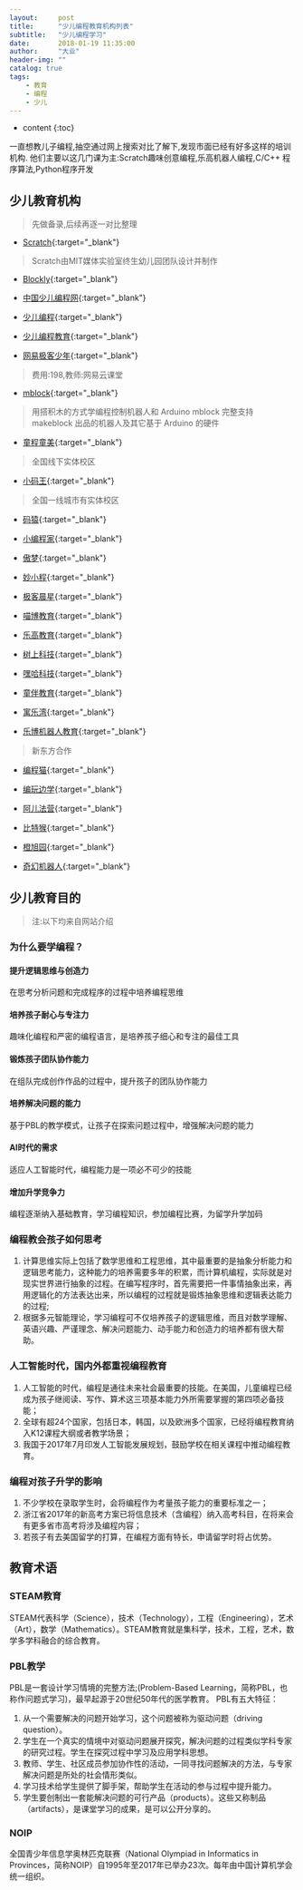 ```yaml
---
layout:     post
title:      "少儿编程教育机构列表"
subtitle:   "少儿编程学习"
date:       2018-01-19 11:35:00
author:     "大业"
header-img: ""
catalog: true
tags:
    - 教育
    - 编程
    - 少儿
---
```


* content
{:toc}

一直想教儿子编程,抽空通过网上搜索对比了解下,发现市面已经有好多这样的培训机构.
他们主要以这几门课为主:Scratch趣味创意编程,乐高机器人编程,C/C++ 程序算法,Python程序开发





## 少儿教育机构
>先做备录,后续再逐一对比整理

+ [Scratch](https://scratch.mit.edu/){:target="_blank"}
>Scratch由MIT媒体实验室终生幼儿园团队设计并制作

+ [Blockly](https://developers.google.com/blockly/){:target="_blank"}

+ [中国少儿编程网](http://www.kidscode.cn){:target="_blank"}

+ [少儿编程](http://www.shaoerbianchengwang.com/){:target="_blank"}

+ [少儿编程教育](http://www.shaoerbc.org/){:target="_blank"}

+ [网易极客少年](http://geek.163.com/){:target="_blank"}
>费用:198,教师:网易云课堂

+ [mblock](http://www.mblock.cc/zh-home/){:target="_blank"}
>用搭积木的方式学编程控制机器人和 Arduino
mblock 完整支持 makeblock 出品的机器人及其它基于 Arduino 的硬件

+ [童程童美](http://www.it61.cn/){:target="_blank"}
>全国线下实体校区

+ [小码王](http://www.xiaoma.wang){:target="_blank"}
>全国一线城市有实体校区

+ [码猿](http://www.imayuan.com/){:target="_blank"}

+ [小编程家](https://www.itbegin.com/app/kid/home){:target="_blank"}

+ [傲梦](https://www.all-dream.com/){:target="_blank"}

+ [妙小程](http://www.miaocode.com/){:target="_blank"}

+ [极客晨星](https://www.geek-8.com/){:target="_blank"}

+ [喵博教育](https://www.miaobostem.com/){:target="_blank"}

+ [乐高教育](https://education.lego.com/zh-cn){:target="_blank"}

+ [树上科技](www.bettertree.cn/){:target="_blank"}

+ [嘿哈科技](http://www.heyha.com/){:target="_blank"}

+ [童伴教育](http://www.tbjiaoyu.com/){:target="_blank"}

+ [寓乐湾](http://www.stemedu.cn/){:target="_blank"}

+ [乐博机器人教育](http://www.roborobo.top/){:target="_blank"}
>新东方合作

+ [编程猫](https://www.codemao.cn){:target="_blank"}

+ [编玩边学](https://www.codemao.cn){:target="_blank"}

+ [阿儿法营](http://www.aerfaying.org/){:target="_blank"}

+ [比特猴](https://bitmonkey.cn/#/){:target="_blank"}

+ [橙旭园](https://www.cxy61.com/index-image/index.html){:target="_blank"}

+ [奇幻机器人](http://www.qihuanrobot.com/){:target="_blank"}


## 少儿教育目的
>注:以下均来自网站介绍

### 为什么要学编程？
#### 提升逻辑思维与创造力
在思考分析问题和完成程序的过程中培养编程思维

#### 培养孩子耐心与专注力
趣味化编程和严密的编程语言，是培养孩子细心和专注的最佳工具

#### 锻炼孩子团队协作能力
在组队完成创作作品的过程中，提升孩子的团队协作能力

#### 培养解决问题的能力
基于PBL的教学模式，让孩子在探索问题过程中，增强解决问题的能力

#### AI时代的需求
适应人工智能时代，编程能力是一项必不可少的技能

#### 增加升学竞争力
编程逐渐纳入基础教育，学习编程知识，参加编程比赛，为留学升学加码


### 编程教会孩子如何思考
1. 计算思维实际上包括了数学思维和工程思维，其中最重要的是抽象分析能力和逻辑思考能力，这种能力的培养需要多年的积累，而计算机编程，实际就是对现实世界进行抽象的过程。在编写程序时，首先需要把一件事情抽象出来，再用逻辑化的方法表达出来，所以编程的过程就是锻炼抽象思维和逻辑表达能力的过程;
2. 根据多元智能理论，学习编程可不仅培养孩子的逻辑思维，而且对数学理解、英语兴趣、严谨理念、解决问题能力、动手能力和创造力的培养都有很大帮助。

### 人工智能时代，国内外都重视编程教育
1. 人工智能的时代，编程是通往未来社会最重要的技能。在美国，儿童编程已经成为孩子继阅读、写作、算术这三项基本能力外所需要掌握的第四项必备技能；
2. 全球有超24个国家，包括日本，韩国，以及欧洲多个国家，已经将编程教育纳入K12课程大纲或者教学场景；
3. 我国于2017年7月印发人工智能发展规划，鼓励学校在相关课程中推动编程教育。

### 编程对孩子升学的影响
1. 不少学校在录取学生时，会将编程作为考量孩子能力的重要标准之一；
2. 浙江省2017年的新高考方案已将信息技术（含编程）纳入高考科目，在将来会有更多省市高考将涉及编程内容；
3. 若孩子有去美国留学的打算，在编程方面有特长，申请留学时将占优势。


## 教育术语
### STEAM教育
STEAM代表科学（Science），技术（Technology），工程（Engineering），艺术（Art），数学（Mathematics）。STEAM教育就是集科学，技术，工程，艺术，数学多学科融合的综合教育。

### PBL教学
PBL是一套设计学习情境的完整方法;(Problem-Based Learning，简称PBL，也称作问题式学习)，最早起源于20世纪50年代的医学教育。
PBL有五大特征：
1. 从一个需要解决的问题开始学习，这个问题被称为驱动问题（driving question）。
2. 学生在一个真实的情境中对驱动问题展开探究，解决问题的过程类似学科专家的研究过程。学生在探究过程中学习及应用学科思想。
3. 教师、学生、社区成员参加协作性的活动，一同寻找问题解决的方法，与专家解决问题是所处的社会情形类似。
4. 学习技术给学生提供了脚手架，帮助学生在活动的参与过程中提升能力。
5. 学生要创制出一套能解决问题的可行产品（products）。这些又称制品（artifacts），是课堂学习的成果，是可以公开分享的。

### NOIP
全国青少年信息学奥林匹克联赛（National Olympiad in Informatics in Provinces，简称NOIP）自1995年至2017年已举办23次。每年由中国计算机学会统一组织。